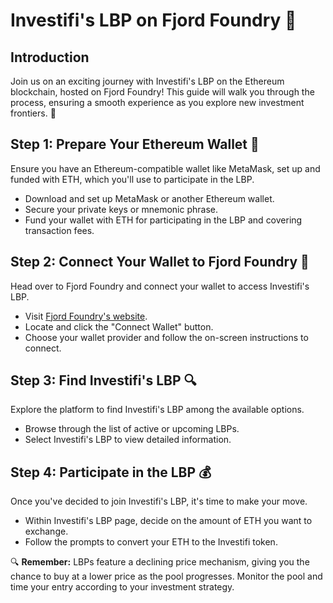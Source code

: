 # Investifi's LBP on Fjord Foundry 🚀 

## **Introduction**
Join us on an exciting journey with Investifi's LBP on the Ethereum blockchain, hosted on Fjord Foundry! This guide will walk you through the process, ensuring a smooth experience as you explore new investment frontiers. 🌟

## **Step 1: Prepare Your Ethereum Wallet 💼**
Ensure you have an Ethereum-compatible wallet like MetaMask, set up and funded with ETH, which you'll use to participate in the LBP.

- Download and set up MetaMask or another Ethereum wallet.
- Secure your private keys or mnemonic phrase.
- Fund your wallet with ETH for participating in the LBP and covering transaction fees.

## **Step 2: Connect Your Wallet to Fjord Foundry 🔗**
Head over to Fjord Foundry and connect your wallet to access Investifi's LBP.

- Visit [Fjord Foundry's website](https://fjordfoundry.com).
- Locate and click the "Connect Wallet" button.
- Choose your wallet provider and follow the on-screen instructions to connect.

## **Step 3: Find Investifi's LBP 🔍**
Explore the platform to find Investifi's LBP among the available options.

- Browse through the list of active or upcoming LBPs.
- Select Investifi's LBP to view detailed information.

## **Step 4: Participate in the LBP 💰**
Once you've decided to join Investifi's LBP, it's time to make your move.

- Within Investifi's LBP page, decide on the amount of ETH you want to exchange.
- Follow the prompts to convert your ETH to the Investifi token.

🔍 **Remember:** LBPs feature a declining price mechanism, giving you the chance to buy at a lower price as the pool progresses. Monitor the pool and time your entry according to your investment strategy.

